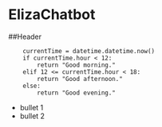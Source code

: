 # ElizaChatbot

##Header 
```
    currentTime = datetime.datetime.now()
    if currentTime.hour < 12:
        return "Good morning."
    elif 12 <= currentTime.hour < 18:
        return "Good afternoon."
    else:
        return "Good evening."
```

- bullet 1
- bullet 2
